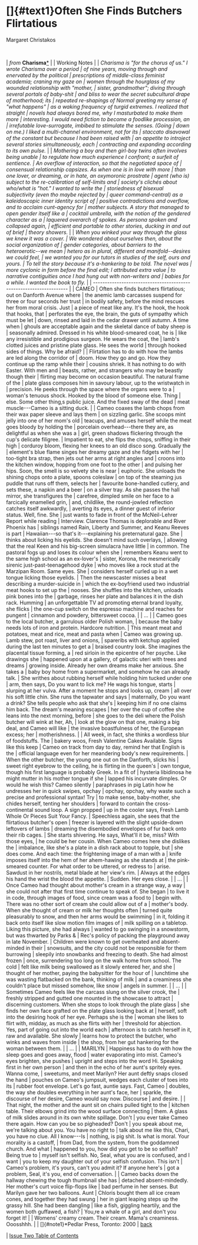 
# []{#text1}Often She Finds Butchers Flirtatious

Margaret Christakos


 


| *from* **Charisma**[\*](#note1)
|
| Working Notes
|
| *Charisma is \"for the chorus of us.\" I wrote Charisma over a period
| of nine years, moving through and enervated by the political
| prescriptions of middle-class feminist academia; craning my gaze on
| women through the hourglass of my wounded relationship with \"mother,
| sister, grandmother\"; diving through several portals of baby-shit
| and bliss to wear the secret subcultural drape of motherhood; its
| repeated re-shapings of Normal greeting my sense of \"what happens\"
| as a waking frequency of turgid extremes. I realized that straight
| novels had always bored me, why I masturbated to make them more
| interesting. I would need fiction to become a foodlike procession, an
| irrefutable love-surrogate, imbibed to stimulate the senses. (Going
| down on me.) I liked a multi-channel environment, not for its
| staccato disavowal of the constant but because I had been raised with
| an appetite to introject several stories simultaneously, each
| contracting and expanding according to its own pulse.*
|
| *Mothering a boy and then girl-boy twins often involves being unable
| to regulate how much experience I confront; a surfeit of sentience.
| An overflow of interaction, so that the negotiated space of
| consensual relationship capsizes. As when one is in love with more
| than one lover, or dreaming, or in hate, an oxymoronic prostrate
| agent (who is) subject to the re-calibration of self-limits and
| society\'s clichés about who/what is \"hot.\" I wanted to write the
| storiedness of bisexual subjectivity (even tho maybe rejected by
| queer command-central) as a kaleidoscopic inner identity script of
| positive contradictions and overflow, and to acclaim cunt-agency for
| mother subjects. A story that managed to open gender itself like a
| cocktail umbrella, with the notion of the gendered character as a
| laquered overarch of spokes. As persona spoken and collapsed again,
| efficient and portable to other stories, ducking in and out of brief
| theory showers.*
|
| *When you winked your way through the glass we knew it was a cover.
| We wondered about ourselves then, about the social organization of
| gender categories, about barriers to the heteroerotic\--we mean
| hetero as in plural, different and manifold\--desires we could feel,
| we wanted you for our tutors in studies of the self, ours and yours.
| To tell the story because it\'s a-hankering to be told. The novel was
| more cyclonic in form before the final edit; I attributed extra value
| to narrative contiguities once I had hung out with non-writers and
| babies for a while. I wanted the book to fly.*
|
| -------------------------------------------------------------------
|
| CAMEO
| Often she finds butchers flirtatious; out on Danforth Avenue where
| the anemic lamb carcasses suspend for three or four seconds her trust
| in bodily safety, before the mind rescues her from moral crisis. Just
| a piece of meat like any. It\'s the hook, the hook that hooks, that
| perforates the eye, the brain, the guts of sympathy which must be let
| down, rinsed and laid in the cedar drawer until autumn. A time when
| ghouls are acceptable again and the skeletal dance of baby sheep is
| seasonally admired. Dressed in his white blood-smeared coat, he is
| like any irresistible and prodigious surgeon. He wears the coat, the
| lamb\'s clotted juices and pristine plate glass. He sees the world
| through hooked sides of things. Why be afraid?
|
| Flirtation has to do with how the lambs are led along the corridor of
| doom. How they go and go. How they continue up the ramp while their
| cousins shriek. It has nothing to do with Easter. With men and
| beasts, rather, and strangers who may be beastly though their
| flirting may become on occasion beautiful. The natural frame of the
| plate glass composes him in savoury labour, up to the wristwatch in
| precision. He peeks through the space where the organs were to a
| woman\'s tenuous shock. Hooked by the blood of someone else. Thing
| else. Some other thing‚s public juice. And the fixed sway of the dead
| meat muscle---Cameo is a sitting duck.
|
| Cameo coaxes the lamb chops from their wax paper sleeve and lays them
| on sizzling garlic. She scoops mint jelly into one of her mom\'s old
| teacups, and amuses herself while the meat goes bloody by holding the
| porcelain overhead---there they are, as delightful as when she was a
| girl, green shadows flickering through the cup\'s delicate filigree.
| Impatient to eat, she flips the chops, sniffing in their high
| corduroy bloom, flexing her knees to an old disco song. Gradually the
| element\'s blue flame singes her dreamy gaze and she fidgets with her
| too-tight bra strap, then jets out her arms at right angles and
| croons into the kitchen window, hopping from one foot to the other
| and pulsing her hips. Soon, the smell is so velvety she is near
| euphoric. She unloads the shining chops onto a plate, spoons coleslaw
| on top of the steaming jus puddle that runs off them, selects her
| favourite bone-handled cutlery, and sets these, a napkin and a beer
| on a silver tray. As she passes the hall mirror, she transfigures the
| carefree, dimpled smile on her face to a farcically enamelled grin,
| and, childlike, the round-jowled reflection catches itself awkwardly,
| averting its eyes, a dinner guest of inferior status. Well, fine. She
| just wants to fade in front of the McNeil-Lehrer Report while reading
| Interview. Clarence Thomas is deplorable and River Phoenix has
| siblings named Rain, Liberty and Summer, and Keanu Reeves is part
| Hawaiian---so that\'s it---explaining his preternatural gaze. She
| thinks about licking his eyelids. She doesn\'t mind such overlays,
| allowing that the real Keen and his big-screen simulacra have little
| in common. The pastoral fogs up and loses its colour when she
| remembers Keanu went to the same high school as an ex-lover\'s
| sister, Korona, the mesmerically sirenic just-past-teenagehood dyke
| who moves like a rock stud at the Marzipan Room. Same eyes. She
| considers herself curled up in a wet tongue licking those eyelids.
| Then the newscaster misses a beat describing a murder-suicide in
| which the ex-boyfriend used two industrial meat hooks to set up the
| nooses. She shuffles into the kitchen, unloads pink bones into the
| garbage, rinses her plate and balances it in the dish rack. Humming
| an unforgettable TV ad promoting eternal brand loyalty, she flicks
| the one-cup switch on the espresso machine and reaches for pungent
| cinnamon and powdery, bittersweet cocoa.
|
| \...
|
| Cameo goes to the local butcher, a garrulous older Polish woman,
| because the baby needs lots of iron and protein. Hardcore nutrition.
| This meant meat and potatoes, meat and rice, meat and pasta when
| Cameo was growing up. Lamb stew, pot roast, liver and onions,
| spareribs with ketchup applied during the last ten minutes to get a
| braised country look. She imagines the placental tissue forming, a
| red sirloin in the epicentre of her psyche. Like drawings she
| happened upon at a gallery, of galactic uteri with trees and dreams
| growing inside. Already her own dreams make her anxious. She takes a
| baby boy home from a supermarket, and somehow he can already talk.
| She writhes about rubbing herself while holding him tucked under one
| arm, then says, Do you want to lick me? He wags his tongue, starts
| slurping at her vulva. After a moment he stops and looks up, cream
| all over his soft little chin. She runs the tapwater and says
| maternally, Do you want a drink? She tells people who ask that she\'s
| keeping him if no one claims him back. The dream\'s meaning escapes
| her over the cup of coffee she leans into the next morning, before
| she goes to the deli where the Polish butcher will wink at her, Ah,
| look at the glow on that one, making a big deal, and Cameo will like
| the invasive boastfulness of her, the European excess; her
| motherishness.
|
| All week, in fact, she thinks a wordless blur of foodstuffs. The
| bakery woos, Fresh Valentine Cakes Available. Signs like this keep
| Cameo on track from day to day, remind her that English is the
| official language even for her meandering body\'s new requirements.
| When the other butcher, the young one out on the Danforth, slicks his
| sweet right eyebrow to the ceiling, he is flirting in the queen\'s
| own tongue, though his first language is probably Greek. In a fit of
| hysteria libidinosa he might mutter in his mother tongue if she
| lapped his incurvate dimples. Or would he wish this? Cameo silently
| paraphrases in pig Latin how he undresses her in quick swipes, opchay
| opchay, opchay, why waste such a precise and professional syntax! Try
| to make sense, baby-mother, she chides herself, tenting her shoulders
| forward to contain the cross-continental sound loop. A sign propped
| up in the cooler says, Fresh Lamb Whole Or Pieces Suit Your Fancy.
| Speechless again, she sees that the flirtatious butcher\'s open
| freezer is layered with the slight upside-down leftovers of lambs
| dreaming the disembodied envelopes of fur back onto their rib cages.
| She starts shivering. He says, What\'ll it be, miss? With those eyes,
| he could be her cousin. When Cameo comes here she dislikes the
| imbalance, like she\'s a plate in a dish rack about to topple, but
| she does come. And each time: the frightening image of a man with a
| knife imposes itself into the hem of her ahem-hawing as she stands at
| the pink-smeared counter. For what order to be uttered, or redress to
| arise. Sawdust in her nostrils, metal blade at her view\'s rim.
| Always at the edges his hand the wrist the blood the appetite.
| Sudden. Her eyes close.
|
| \...
|
| Once Cameo had thought about mother\'s cream in a strange way, a way
| she could not after that first time continue to speak of. She began
| to live it in code, through images of food, since cream was a food to
| begin with. There was no other sort of cream she could allow out of a
| mother\'s body. When she thought of cream or milk her thoughts often
| turned quite pleasurably to snow, and then her arms would be swimming
| in it, folding it back onto itself like slow motion film images of
| milk spilling on a tabletop. Liking this picture, she had always
| wanted to go swinging in a snowstorm, but was thwarted by Parks &
| Rec\'s policy of packing the playground away in late November.
| Children were known to get overheated and absent-minded in their
| snowsuits, and the city could not be responsible for them burrowing
| sleepily into snowbanks and freezing to death. She had almost frozen
| once, surrendering too long on the walk home from school. The cold
| felt like milk being swallowed as it slowly entered her, and she
| thought of her mother, paying the babysitter for the hour of
| lunchtime she was wasting flatbacked on the bank, thinking of milk
| and a creaminess she couldn\'t place but missed somehow, like snow
| angels in summer.
|
| \...
|
| Sometimes Cameo feels like the carcass slung on the silver crook, the
| freshly stripped and gutted one mounted in the showcase to attract
| discerning customers. When she stops to look through the plate glass
| she finds her own face grafted on the plate glass looking back at
| herself, soft into the desiring hook of her eye. Perhaps she is the
| woman she likes to flirt with, midday, as much as she flirts with her
| threshold for abjection. Yes, part of going out into the world each
| afternoon is to catch herself in it, raw and available. She slowly
| learns how to protect the butcher, who winks and waves from inside
| the shop, from her gut hankering for the woman between them.
|
| \...
|
| MARILYN
| Happiness has to do with how the sleep goes and goes away, flood
| water evaporating into mist. Cameo\'s eyes brighten, she pushes
| upright and steps into the word Hi. Speaking first in her own person
| and then in the echo of her aunt\'s spritely eyes. Wanna come,
| sweetums, and meet Marilyn? Her aunt deftly snaps closed the hand
| pouches on Cameo\'s jumpsuit, wedges each cluster of toes into its
| rubber foot envelope. Let\'s go fast, auntie says. Fast, Cameo
| doubles, the way she doubles everything in her aunt\'s face, her
| sparkle, the discourse of her desire, Cameo would say now. Discourse
| and desire.
|
| That night, the mother and the aunt sit on chairs pulled tight to the
| kitchen table. Their elbows grind into the wood surface connecting
| them. A glass of milk slides around in its own white spillage. Don\'t
| you ever take Cameo there again. How can you be so pigheaded? Don\'t
| you speak about me, we\'re talking about you. You have no right to
| talk about me like this, Chari, you have no clue. All I know---Is
| nothing, is pig shit. Is what is moral. Your morality is a castoff,
| from Dad, from the system, from the goddamned church. And what
| happened to you, how did you get to be so selfish? Being true to
| myself isn\'t selfish. No, Seal, what you are is confused, and I want
| you to keep my daughter out of your selfish confusion. This isn\'t
| Cameo\'s problem, it\'s yours, can\'t you admit it? If anyone here\'s
| got a problem, Seal, it\'s you, end of conversation.
|
| Cameo backs down the hallway chewing the tough thumbnail she has
| detached absent-mindedly. Her mother\'s curt voice flip-flops like
| bad perfume in her senses. But Marilyn gave her two balloons. Aunt
| Chloris bought them all ice cream cones, and together they had swung
| her in giant leaping steps up the grassy hill. She had been dangling
| like a fish, giggling heartily, and the women both guffawed, a fish?
| You‚re a whale of a girl, and don\'t you forget it!
|
| Womens\' creamy cream. Their cream. Mama\'s creaminess. Ooosshhh.
|
| []{#note1}\*Pedlar Press, Toronto: 2000
| [back](#text1)

| [Issue Two Table of Contents](../issuetwo_toc.html)


